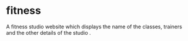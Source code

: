 # fitness
A fitness studio website which displays the name of the classes, trainers and the other details of the studio .
